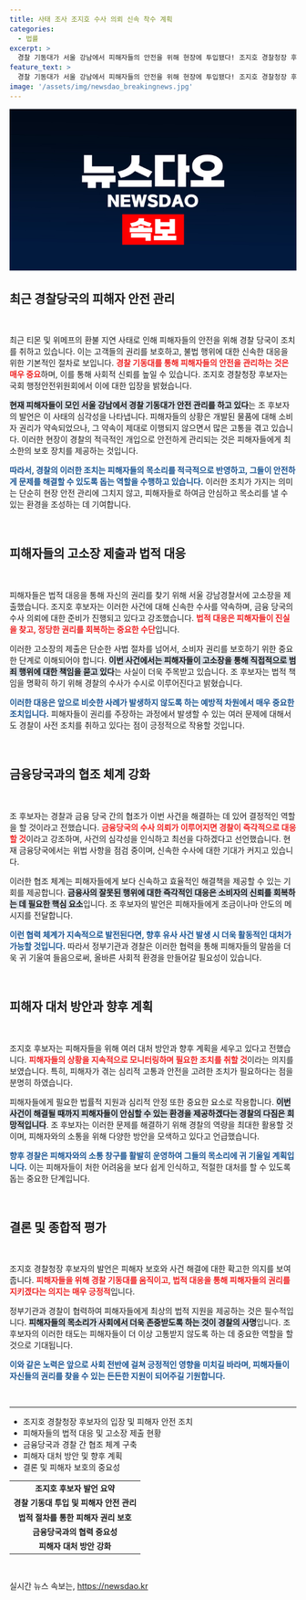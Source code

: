 ```yaml
---
title: 사태 조사 조지호 수사 의뢰 신속 착수 계획
categories:
  - 법률
excerpt: >
  경찰 기동대가 서울 강남에서 피해자들의 안전을 위해 현장에 투입됐다! 조지호 경찰청장 후보자는 티몬·위메프 환불 지연 사태에 대한 신속한 수사 의지를 피력하며 사건의 추적이 시작됐다고 밝혔다. 클릭하고 더 많은 정보를 확인하세요!
feature_text: >
  경찰 기동대가 서울 강남에서 피해자들의 안전을 위해 현장에 투입됐다! 조지호 경찰청장 후보자는 티몬·위메프 환불 지연 사태에 대한 신속한 수사 의지를 피력하며 사건의 추적이 시작됐다고 밝혔다. 클릭하고 더 많은 정보를 확인하세요!
image: '/assets/img/newsdao_breakingnews.jpg'
---
```


<p><img src="/assets/img/newsdao_breakingnews.jpg" alt="ranknews 속보" /></p>

<h2 data-ke-size="size26">최근 경찰당국의 피해자 안전 관리</h2>

<p data-ke-size="size16">&nbsp;</p>

<p>최근 티몬 및 위메프의 환불 지연 사태로 인해 피해자들의 안전을 위해 경찰 당국이 조치를 취하고 있습니다. 이는 고객들의 권리를 보호하고, 불법 행위에 대한 신속한 대응을 위한 기본적인 절차로 보입니다. <b><span style="color: #ee2323;">경찰 기동대를 통해 피해자들의 안전을 관리하는 것은 매우 중요</span></b>하며, 이를 통해 사회적 신뢰를 높일 수 있습니다. 조지호 경찰청장 후보자는 국회 행정안전위원회에서 이에 대한 입장을 밝혔습니다. </p>

<p><b><span style="background-color: #21538527;">현재 피해자들이 모인 서울 강남에서 경찰 기동대가 안전 관리를 하고 있다</span></b>는 조 후보자의 발언은 이 사태의 심각성을 나타냅니다. 피해자들의 상황은 개발된 물품에 대해 소비자 권리가 약속되었으나, 그 약속이 제대로 이행되지 않으면서 많은 고통을 겪고 있습니다. 이러한 현장이 경찰의 적극적인 개입으로 안전하게 관리되는 것은 피해자들에게 최소한의 보호 장치를 제공하는 것입니다.</p>

<p><b><span style="color: #1a5490;">따라서, 경찰의 이러한 조치는 피해자들의 목소리를 적극적으로 반영하고, 그들이 안전하게 문제를 해결할 수 있도록 돕는 역할을 수행하고 있습니다.</span></b> 이러한 조치가 가지는 의미는 단순히 현장 안전 관리에 그치지 않고, 피해자들로 하여금 안심하고 목소리를 낼 수 있는 환경을 조성하는 데 기여합니다.</p>

<p data-ke-size="size16">&nbsp;</p>

<h2 data-ke-size="size26">피해자들의 고소장 제출과 법적 대응</h2>

<p data-ke-size="size16">&nbsp;</p>

<p>피해자들은 법적 대응을 통해 자신의 권리를 찾기 위해 서울 강남경찰서에 고소장을 제출했습니다. 조지호 후보자는 이러한 사건에 대해 신속한 수사를 약속하며, 금융 당국의 수사 의뢰에 대한 준비가 진행되고 있다고 강조했습니다. <b><span style="color: #ee2323;">법적 대응은 피해자들이 진실을 찾고, 정당한 권리를 회복하는 중요한 수단</span></b>입니다.</p>

<p>이러한 고소장의 제출은 단순한 사법 절차를 넘어서, 소비자 권리를 보호하기 위한 중요한 단계로 이해되어야 합니다. <b><span style="background-color: #21538527;">이번 사건에서는 피해자들이 고소장을 통해 직접적으로 범죄 행위에 대한 책임을 묻고 있다</span></b>는 사실이 더욱 주목받고 있습니다. 조 후보자는 법적 책임을 명확히 하기 위해 경찰의 수사가 수시로 이루어진다고 밝혔습니다. </p>

<p><b><span style="color: #1a5490;">이러한 대응은 앞으로 비슷한 사례가 발생하지 않도록 하는 예방적 차원에서 매우 중요한 조치입니다.</span></b> 피해자들이 권리를 주장하는 과정에서 발생할 수 있는 여러 문제에 대해서도 경찰이 사전 조치를 취하고 있다는 점이 긍정적으로 작용할 것입니다.</p>

<p data-ke-size="size16">&nbsp;</p>

<h2 data-ke-size="size26">금융당국과의 협조 체계 강화</h2>

<p data-ke-size="size16">&nbsp;</p>

<p>조 후보자는 경찰과 금융 당국 간의 협조가 이번 사건을 해결하는 데 있어 결정적인 역할을 할 것이라고 전했습니다. <b><span style="color: #ee2323;">금융당국의 수사 의뢰가 이루어지면 경찰이 즉각적으로 대응할 것</span></b>이라고 강조하며, 사건의 심각성을 인식하고 최선을 다하겠다고 선언했습니다. 현재 금융당국에서는 위법 사항을 점검 중이며, 신속한 수사에 대한 기대가 커지고 있습니다.</p>

<p>이러한 협조 체계는 피해자들에게 보다 신속하고 효율적인 해결책을 제공할 수 있는 기회를 제공합니다. <b><span style="background-color: #21538527;">금융사의 잘못된 행위에 대한 즉각적인 대응은 소비자의 신뢰를 회복하는 데 필요한 핵심 요소</span></b>입니다. 조 후보자의 발언은 피해자들에게 조금이나마 안도의 메시지를 전달합니다.</p>

<p><b><span style="color: #1a5490;">이런 협력 체계가 지속적으로 발전된다면, 향후 유사 사건 발생 시 더욱 활동적인 대처가 가능할 것입니다.</span></b> 따라서 정부기관과 경찰은 이러한 협력을 통해 피해자들의 말씀을 더욱 귀 기울여 들음으로써, 올바른 사회적 환경을 만들어갈 필요성이 있습니다.</p>

<p data-ke-size="size16">&nbsp;</p>

<h2 data-ke-size="size26">피해자 대처 방안과 향후 계획</h2>

<p data-ke-size="size16">&nbsp;</p>

<p>조지호 후보자는 피해자들을 위해 여러 대처 방안과 향후 계획을 세우고 있다고 전했습니다. <b><span style="color: #ee2323;">피해자들의 상황을 지속적으로 모니터링하며 필요한 조치를 취할 것</span></b>이라는 의지를 보였습니다. 특히, 피해자가 겪는 심리적 고통과 안전을 고려한 조치가 필요하다는 점을 분명히 하였습니다.</p>

<p>피해자들에게 필요한 법률적 지원과 심리적 안정 또한 중요한 요소로 작용합니다. <b><span style="background-color: #21538527;">이번 사건이 해결될 때까지 피해자들이 안심할 수 있는 환경을 제공하겠다는 경찰의 다짐은 희망적입니다</span></b>. 조 후보자는 이러한 문제를 해결하기 위해 경찰의 역량을 최대한 활용할 것이며, 피해자와의 소통을 위해 다양한 방안을 모색하고 있다고 언급했습니다.</p>

<p><b><span style="color: #1a5490;">향후 경찰은 피해자와의 소통 창구를 활발히 운영하여 그들의 목소리에 귀 기울일 계획입니다.</span></b> 이는 피해자들이 처한 어려움을 보다 쉽게 인식하고, 적절한 대처를 할 수 있도록 돕는 중요한 단계입니다.</p>

<p data-ke-size="size16">&nbsp;</p>

<h2 data-ke-size="size26">결론 및 종합적 평가</h2>

<p data-ke-size="size16">&nbsp;</p>

<p>조지호 경찰청장 후보자의 발언은 피해자 보호와 사건 해결에 대한 확고한 의지를 보여줍니다. <b><span style="color: #ee2323;">피해자들을 위해 경찰 기동대를 움직이고, 법적 대응을 통해 피해자들의 권리를 지키겠다는 의지는 매우 긍정적</span></b>입니다. </p>

<p>정부기관과 경찰이 협력하여 피해자들에게 최상의 법적 지원을 제공하는 것은 필수적입니다. <b><span style="background-color: #21538527;">피해자들의 목소리가 사회에서 더욱 존중받도록 하는 것이 경찰의 사명</span></b>입니다. 조 후보자의 이러한 태도는 피해자들이 더 이상 고통받지 않도록 하는 데 중요한 역할을 할 것으로 기대됩니다.</p>

<p><b><span style="color: #1a5490;">이와 같은 노력은 앞으로 사회 전반에 걸쳐 긍정적인 영향을 미치길 바라며, 피해자들이 자신들의 권리를 찾을 수 있는 든든한 지원이 되어주길 기원합니다.</span></b> </p>

<p data-ke-size="size16">&nbsp;</p>

<hr>

<ul>
    <li>조지호 경찰청장 후보자의 입장 및 피해자 안전 조치</li>
    <li>피해자들의 법적 대응 및 고소장 제출 현황</li>
    <li>금융당국과 경찰 간 협조 체계 구축</li>
    <li>피해자 대처 방안 및 향후 계획</li>
    <li>결론 및 피해자 보호의 중요성</li>
</ul>

<table style="width: 100%;">
    <tr>
        <td style="text-align: center; height: 17px;"><b>조지호 후보자 발언 요약</b></td>
    </tr>
    <tr>
        <td style="text-align: center; height: 17px;"><b>경찰 기동대 투입 및 피해자 안전 관리</b></td>
    </tr>
    <tr>
        <td style="text-align: center; height: 17px;"><b>법적 절차를 통한 피해자 권리 보호</b></td>
    </tr>
    <tr>
        <td style="text-align: center; height: 17px;"><b>금융당국과의 협력 중요성</b></td>
    </tr>
    <tr>
        <td style="text-align: center; height: 17px;"><b>피해자 대처 방안 강화</b></td>
    </tr>
</table>

<p data-ke-size="size16">&nbsp;</p>
실시간 뉴스 속보는, <a href="https://newsdao.kr" rel="dofollow">https://newsdao.kr</a>


